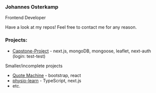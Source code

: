 ### Johannes Osterkamp

Frontend Developer

Have a look at my repos! Feel free to contact me for any reason.

### Projects:

- [Capstone-Project](https://flower-box-deposit.vercel.app/) - next.js, mongoDB, mongoose, leaflet, next-auth (login: test-test)

Smaller/incomplete projects 
- [Quote Machine](https://quote-machine-theta.vercel.app/) - bootstrap, react 
- [physio-learn](https://github.com/HannesOster/physio_learn/tree/main) - TypeScript, next.js
- etc.







<!--
**HannesOster/HannesOster** is a ✨ _special_ ✨ repository because its `README.md` (this file) appears on your GitHub profile.

Here are some ideas to get you started:

- 🔭 I’m currently working on ...
- 🌱 I’m currently learning ...
- 👯 I’m looking to collaborate on ...
- 🤔 I’m looking for help with ...
- 💬 Ask me about ...
- 📫 How to reach me: ...
- 😄 Pronouns: ...
- ⚡ Fun fact: ...
-->
